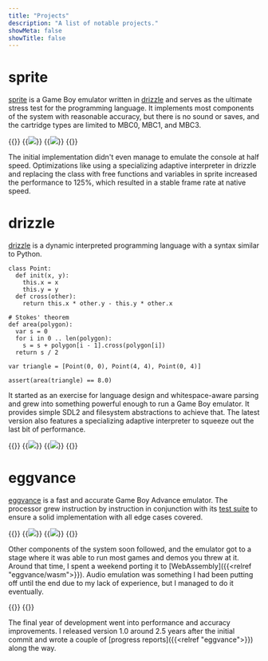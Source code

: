 ```yaml
---
title: "Projects"
description: "A list of notable projects."
showMeta: false
showTitle: false
---
```

# sprite
[sprite](https://github.com/jsmolka/sprite) is a Game Boy emulator written in [drizzle](#drizzle) and serves as the ultimate stress test for the programming language. It implements most components of the system with reasonable accuracy, but there is no sound or saves, and the cartridge types are limited to MBC0, MBC1, and MBC3.

{{<wrap>}}
  {{<image src="sprite/technology.png" caption="Technology is incredible guy">}}
  {{<image src="sprite/zelda-intro.png" caption="Zelda intro sequence">}}
{{</wrap>}}

The initial implementation didn't even manage to emulate the console at half speed. Optimizations like using a specializing adaptive interpreter in drizzle and replacing the class with free functions and variables in sprite increased the performance to 125%, which resulted in a stable frame rate at native speed.

# drizzle
[drizzle](https://github.com/jsmolka/drizzle) is a dynamic interpreted programming language with a syntax similar to Python.

```drizzle
class Point:
  def init(x, y):
    this.x = x
    this.y = y
  def cross(other):
    return this.x * other.y - this.y * other.x

# Stokes' theorem
def area(polygon):
  var s = 0
  for i in 0 .. len(polygon):
    s = s + polygon[i - 1].cross(polygon[i])
  return s / 2

var triangle = [Point(0, 0), Point(4, 4), Point(0, 4)]

assert(area(triangle) == 8.0)
```

It started as an exercise for language design and whitespace-aware parsing and grew into something powerful enough to run a Game Boy emulator. It provides simple SDL2 and filesystem abstractions to achieve that. The latest version also features a specializing adaptive interpreter to squeeze out the last bit of performance.

{{<wrap>}}
  {{<image src="drizzle/drizzle-icon.png" caption="Icon of drizzle rendered with SDL2">}}
  {{<image src="drizzle/eggvance-icon.png" caption="Icon of eggvance rendered with SDL2">}}
{{</wrap>}}

# eggvance
[eggvance](https://github.com/jsmolka/eggvance) is a fast and accurate Game Boy Advance emulator. The processor grew instruction by instruction in conjunction with its [test suite](https://github.com/jsmolka/gba-tests) to ensure a solid implementation with all edge cases covered.

{{<wrap>}}
  {{<image src="eggvance/emerald-mew-lcd.png" caption="Mew on Faraway Island">}}
  {{<image src="eggvance/m3-ending.png" caption="Final moments of Mother 3">}}
{{</wrap>}}

Other components of the system soon followed, and the emulator got to a stage where it was able to run most games and demos you threw at it. Around that time, I spent a weekend porting it to [WebAssembly]({{<relref "eggvance/wasm">}}). Audio emulation was something I had been putting off until the end due to my lack of experience, but I managed to do it eventually.

{{<wrap>}}
  {{<audio src="eggvance/emerald-frontier.mp3" caption="Pokémon Emerald battle frontier theme">}}
{{</wrap>}}

The final year of development went into performance and accuracy improvements. I released version 1.0 around 2.5 years after the initial commit and wrote a couple of [progress reports]({{<relref "eggvance">}}) along the way.
